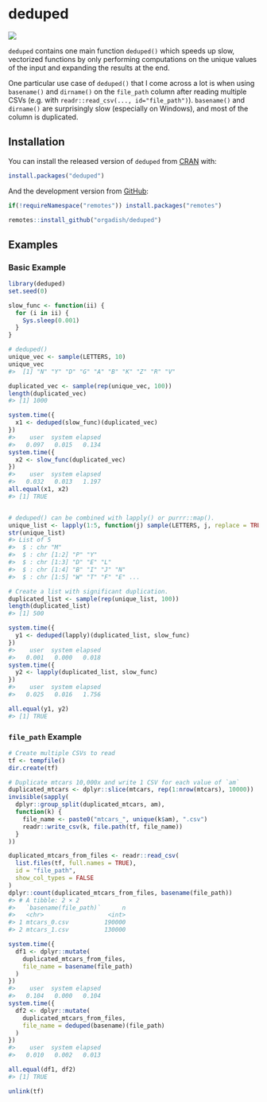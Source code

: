 
<!-- README.md is generated from README.Rmd. Please edit that file -->

# deduped

<!-- badges: start -->

[![](https://cranlogs.r-pkg.org/badges/deduped)](https://cran.r-project.org/package=deduped)
<!-- badges: end -->

`deduped` contains one main function `deduped()` which speeds up slow,
vectorized functions by only performing computations on the unique
values of the input and expanding the results at the end.

One particular use case of `deduped()` that I come across a lot is when
using `basename()` and `dirname()` on the `file_path` column after
reading multiple CSVs (e.g. with
`readr::read_csv(..., id="file_path")`). `basename()` and `dirname()`
are surprisingly slow (especially on Windows), and most of the column is
duplicated.

## Installation

You can install the released version of `deduped` from
[CRAN](https://cran.r-project.org/package=deduped) with:

``` r
install.packages("deduped")
```

And the development version from
[GitHub](https://github.com/orgadish/deduped):

``` r
if(!requireNamespace("remotes")) install.packages("remotes")

remotes::install_github("orgadish/deduped")
```

## Examples

### Basic Example

``` r
library(deduped)
set.seed(0)

slow_func <- function(ii) {
  for (i in ii) {
    Sys.sleep(0.001)
  }
}

# deduped()
unique_vec <- sample(LETTERS, 10)
unique_vec
#>  [1] "N" "Y" "D" "G" "A" "B" "K" "Z" "R" "V"

duplicated_vec <- sample(rep(unique_vec, 100))
length(duplicated_vec)
#> [1] 1000

system.time({
  x1 <- deduped(slow_func)(duplicated_vec)
})
#>    user  system elapsed 
#>   0.097   0.015   0.134
system.time({
  x2 <- slow_func(duplicated_vec)
})
#>    user  system elapsed 
#>   0.032   0.013   1.197
all.equal(x1, x2)
#> [1] TRUE


# deduped() can be combined with lapply() or purrr::map().
unique_list <- lapply(1:5, function(j) sample(LETTERS, j, replace = TRUE))
str(unique_list)
#> List of 5
#>  $ : chr "M"
#>  $ : chr [1:2] "P" "Y"
#>  $ : chr [1:3] "D" "E" "L"
#>  $ : chr [1:4] "B" "I" "J" "N"
#>  $ : chr [1:5] "W" "T" "F" "E" ...

# Create a list with significant duplication.
duplicated_list <- sample(rep(unique_list, 100)) 
length(duplicated_list)
#> [1] 500

system.time({
  y1 <- deduped(lapply)(duplicated_list, slow_func)
})
#>    user  system elapsed 
#>   0.001   0.000   0.018
system.time({
  y2 <- lapply(duplicated_list, slow_func)
})
#>    user  system elapsed 
#>   0.025   0.016   1.756

all.equal(y1, y2)
#> [1] TRUE
```

### `file_path` Example

``` r
# Create multiple CSVs to read
tf <- tempfile()
dir.create(tf)

# Duplicate mtcars 10,000x and write 1 CSV for each value of `am`
duplicated_mtcars <- dplyr::slice(mtcars, rep(1:nrow(mtcars), 10000))
invisible(sapply(
  dplyr::group_split(duplicated_mtcars, am),
  function(k) {
    file_name <- paste0("mtcars_", unique(k$am), ".csv")
    readr::write_csv(k, file.path(tf, file_name))
  }
))

duplicated_mtcars_from_files <- readr::read_csv(
  list.files(tf, full.names = TRUE),
  id = "file_path",
  show_col_types = FALSE
)
dplyr::count(duplicated_mtcars_from_files, basename(file_path))
#> # A tibble: 2 × 2
#>   `basename(file_path)`      n
#>   <chr>                  <int>
#> 1 mtcars_0.csv          190000
#> 2 mtcars_1.csv          130000

system.time({
  df1 <- dplyr::mutate(
    duplicated_mtcars_from_files,
    file_name = basename(file_path)
  )
})
#>    user  system elapsed 
#>   0.104   0.000   0.104
system.time({
  df2 <- dplyr::mutate(
    duplicated_mtcars_from_files,
    file_name = deduped(basename)(file_path)
  )
})
#>    user  system elapsed 
#>   0.010   0.002   0.013

all.equal(df1, df2)
#> [1] TRUE

unlink(tf)
```
